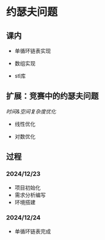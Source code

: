 # 约瑟夫问题

## 课内

- 单循环链表实现
  
- 数组实现
  
- stl库
  

## 扩展：竞赛中的约瑟夫问题

*时间&空间复杂度优化*
  
- 线性优化
  
- 对数优化
  

## 过程

### 2024/12/23

- 项目初始化
- 需求分析编写
- 环境搭建

### 2024/12/24

- 单循环链表完成